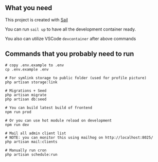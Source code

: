 ## What you need
This project is created with [Sail](https://laravel.com/docs/9.x/sail)

You can run `sail up` to have all the development container ready.

You also can utilize VSCode `devcontainer` after above commands

## Commands that you probably need to run
```
# copy .env.example to .env
cp .env.example .env

# For symlink storage to public folder (used for profile picture)
php artisan storage:link

# Migrations + Seed
php artisan migrate
php artisan db:seed

# You can build latest build of frontend
npm run prod

# Or you can use hot module reload on development
npm run dev

# Mail all admin client list
# NOTE: you can monitor this using mailhog on http://localhost:8025/
php artisan mail:clients

# Manually run cron 
php artisan schedule:run
```

